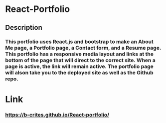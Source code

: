 # React-Portfolio

## Description
### This portfolio uses React.js and bootstrap to make an About Me page, a Portfolio page, a Contact form, and a Resume page. This portfolio has a responsive media layout and links at the bottom of the page that will direct to the correct site. When a page is active, the link will remain active. The portfolio page will alson take you to the deployed site as well as the Github repo. 

# Link
### https://b-crites.github.io/React-portfolio/
